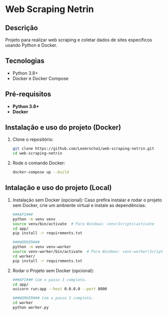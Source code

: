 # Web Scraping Netrin

## Descrição
Projeto para realizar web scraping e coletar dados de sites específicos usando Python e Docker.

## Tecnologias
- Python 3.8+
- Docker e Docker Compose

## Pré-requisitos
- **Python 3.8+**
- **Docker**

## Instalação e uso do projeto (Docker)
1. Clone o repositório:
   ```bash
   git clone https://github.com/Leomrocha1/web-scraping-netrin.git
   cd web-scraping-netrin

2. Rode o comando Docker:
    ```bash
    docker-compose up --build

## Intalação e uso do projeto (Local)
1. Instalação sem Docker (opcional): Caso prefira instalar e rodar o projeto sem Docker, crie um ambiente virtual e instale as dependências:
    ```bash
    ###API###
    python -m venv venv
    source venv/bin/activate  # Para Windows: venv\Scripts\activate
    cd app/
    pip install -r requirements.txt

    ###WORKER###
    python -m venv venv-worker
    source venv-worker/bin/activate  # Para Windows: venv-worker\Scripts\activate
    cd worker/
    pip install -r requirements.txt

1. Rodar o Projeto sem Docker (opcional):
    ```bash
    ###API### Com o passo 3 completo.
    cd app/
    uvicorn run:app --host 0.0.0.0 --port 8000

    ###WORKER### Com o passo 3 completo.
    cd worker
    python worker.py
